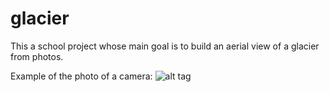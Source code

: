 # glacier
This a school project whose main goal is to build an aerial view of a glacier from photos.

Example of the photo of a camera:
![alt tag](https://github.com/MrChoclate/glacier/blob/master/img/2009072712_cam01.png)
